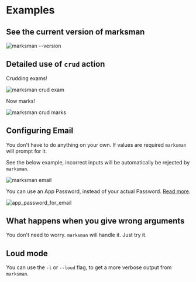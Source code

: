 # Examples

## **See the current version of marksman**

![marksman --version](https://user-images.githubusercontent.com/66209958/103420386-e1d99500-4bbc-11eb-91b6-f73f57ff777d.gif)


## **Detailed use of `crud` action**

Crudding exams!

![marksman crud exam](https://user-images.githubusercontent.com/66209958/103420499-9673b680-4bbd-11eb-87df-9fe362b80e2f.gif)


Now marks!

![marksman crud marks](https://user-images.githubusercontent.com/66209958/103420501-98d61080-4bbd-11eb-9e3e-a3847966057d.gif)


## **Configuring Email**

You don't have to do anything on your own. If values are required `marksman` will prompt for it.

See the below example, incorrect inputs will be automatically be rejected by `marksman`.

![marksman email](https://user-images.githubusercontent.com/66209958/103420376-d7b79680-4bbc-11eb-86da-4439b156437a.gif)

You can use an App Password, instead of your actual Password. [Read more](https://support.google.com/accounts/answer/185833?hl=en).

![app_password_for_email](https://user-images.githubusercontent.com/66209958/103420378-db4b1d80-4bbc-11eb-883f-ff26e30aae65.gif)

## **What happens when you give wrong arguments**

You don't need to worry. `marksman` will handle it. Just try it.


## **Loud mode**

You can use the `-l` or `--loud` flag, to get a more verbose output from `marksman`.



